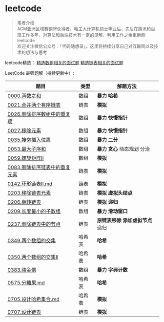 # leetcode
> 笔者介绍:    
> ACM亚洲区域赛铜牌获得者，哈工大计算机硕士毕业后，先后在腾讯和百度工作多年，对算法和后端技术有一定的见解，利用工作之余重新刷leetcode   
> 欢迎关注微信公众号：「代码随想录」，这里将持续分享自己对互联网以及技术的想法与思考

leetcode精选： 
[精选数组相关的面试题](https://mp.weixin.qq.com/s?__biz=Mzg5MTExMTk2OA==&mid=2247484000&idx=1&sn=48e87c8ca22390ac5e78bcbb45e2052c&chksm=cfd31d2ff8a4943916305f519d963d1c0979f112abd6f613af7bdb7fa6ec3f86e8c93c2e0caa&token=411961669&lang=zh_CN#rd)
[精选链表相关的面试题]()

LeetCode 最强题解（持续更新中）:

|题目 | 类型 | 解题方法 |
|---|---| ---|
|[0000.两数之和](https://github.com/youngyangyang04/leetcode/blob/master/problems/0000.两数之和.md) | 数组|**暴力** **哈希**| 
|[0021.合并两个有序链表](https://github.com/youngyangyang04/leetcode/blob/master/problems/0021.合并两个有序链表.md)  |链表 |**模拟** |
|[0026.删除排序数组中的重复项](https://github.com/youngyangyang04/leetcode/blob/master/problems/0026.删除排序数组中的重复项.md)  |数组 |**暴力** **快慢指针** |
|[0027.移除元素](https://github.com/youngyangyang04/leetcode/blob/master/problems/0027.移除元素.md)  |数组 | **暴力** **快慢指针**|
|[0035.搜索插入位置](https://github.com/youngyangyang04/leetcode/blob/master/problems/0035.搜索插入位置.md) |数组 | **暴力** **二分**|
|[0053.最大子序和](https://github.com/youngyangyang04/leetcode/blob/master/problems/0053.最大子序和.md) |数组 |**暴力** **贪心** 动态规划 分治|
|[0059.螺旋矩阵II](https://github.com/youngyangyang04/leetcode/blob/master/problems/0059.螺旋矩阵II.md) |数组 |**模拟**|
|[0083.删除排序链表中的重复元素](https://github.com/youngyangyang04/leetcode/blob/master/problems/0083.删除排序链表中的重复元素.md) |链表 |**模拟**|
|[0142.环形链表II.md](https://github.com/youngyangyang04/leetcode/blob/master/problems/0142.环形链表II.md) |链表 |**模拟**|
|[0203.移除链表元素](https://github.com/youngyangyang04/leetcode/blob/master/problems/0203.移除链表元素.md) |链表 |**模拟** **虚拟头结点**|
|[0206.翻转链表](https://github.com/youngyangyang04/leetcode/blob/master/problems/0206.翻转链表.md) |链表 | **模拟** **递归**|
|[0209.长度最小的子数组](https://github.com/youngyangyang04/leetcode/blob/master/problems/0209.长度最小的子数组.md) |数组 | **暴力** **滑动窗口**|
|[0237.删除链表中的节点](https://github.com/youngyangyang04/leetcode/blob/master/problems/0237.删除链表中的节点.md) |链表 | **原链表移除** **添加虚拟节点** 递归|
|[0349.两个数组的交集](https://github.com/youngyangyang04/leetcode/blob/master/problems/0349.两个数组的交集.md) |哈希表 |**哈希**|
|[0350.两个数组的交集II](https://github.com/youngyangyang04/leetcode/blob/master/problems/0350.两个数组的交集II.md) |哈希表 |**哈希**|
|[0383.赎金信](https://github.com/youngyangyang04/leetcode/blob/master/problems/0383.赎金信.md) |数组 |**暴力** **字典计数**|
|[0575.分糖果.md](https://github.com/youngyangyang04/leetcode/blob/master/problems/0575.分糖果.md) |哈希表 |**哈希**|
|[0705.设计哈希集合.md](https://github.com/youngyangyang04/leetcode/blob/master/problems/0705.设计哈希集合.md) |哈希表 |**模拟**|
|[0707.设计链表](https://github.com/youngyangyang04/leetcode/blob/master/problems/0707.设计链表.md) |链表 |**模拟**|


